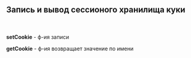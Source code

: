 ## Запись и вывод сессионого хранилища куки

<br>
<br>
<b>setCookie</b>   - ф-ия записи
<br>

<b>getCookie</b> - ф-ия возвращает значение по имени
